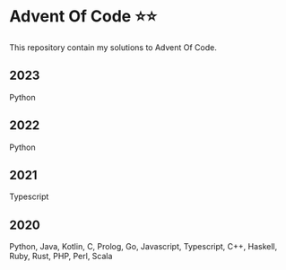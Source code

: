 # Advent Of Code ⭐⭐

This repository contain my solutions to Advent Of Code.

## 2023

Python

## 2022

Python

## 2021

Typescript

## 2020

Python, Java, Kotlin, C, Prolog, Go, Javascript, Typescript, C++, Haskell, Ruby, Rust, PHP, Perl, Scala
